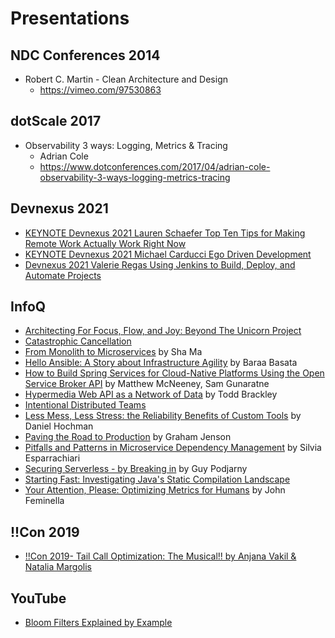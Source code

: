 # Presentations
## NDC Conferences 2014
* Robert C. Martin - Clean Architecture and Design
  * https://vimeo.com/97530863

## dotScale 2017
* Observability 3 ways: Logging, Metrics & Tracing
  * Adrian Cole
  * https://www.dotconferences.com/2017/04/adrian-cole-observability-3-ways-logging-metrics-tracing

## Devnexus 2021
* [KEYNOTE Devnexus 2021 Lauren Schaefer Top Ten Tips for Making Remote Work Actually Work Right Now](https://www.youtube.com/watch?v=atxJEVQvvCs)
* [KEYNOTE Devnexus 2021 Michael Carducci Ego Driven Development](https://www.youtube.com/watch?v=tsHecVMyM5s)
* [Devnexus 2021 Valerie Regas Using Jenkins to Build, Deploy, and Automate Projects](https://www.youtube.com/watch?v=ZjAfEGubG6Q)

## InfoQ
* [Architecting For Focus, Flow, and Joy: Beyond The Unicorn Project](https://www.infoq.com/presentations/architecture-lessons-productivity/)
* [Catastrophic Cancellation](https://www.infoq.com/presentations/IEEE754/)
* [From Monolith to Microservices](https://www.infoq.com/presentations/github-rails-monolith-microservices) by Sha Ma
* [Hello Ansible: A Story about Infrastructure Agility](https://www.infoq.com/presentations/ansible-automation-principles) by Baraa Basata
* [How to Build Spring Services for Cloud-Native Platforms Using the Open Service Broker API](https://www.infoq.com/presentations/pivotal-service-broker-api) by Matthew McNeeney, Sam Gunaratne
* [Hypermedia Web API as a Network of Data](https://www.infoq.com/presentations/data-hypermedia-rest) by Todd Brackley
* [Intentional Distributed Teams](https://www.infoq.com/presentations/intentional-distributed-team/)
* [Less Mess, Less Stress: the Reliability Benefits of Custom Tools](https://www.infoq.com/presentations/reliability-custom-tools/) by Daniel Hochman
* [Paving the Road to Production](https://www.infoq.com/presentations/deploy-pipelines-coinbase/) by Graham Jenson
* [Pitfalls and Patterns in Microservice Dependency Management](https://www.infoq.com/presentations/microservices-dependency-management/) by Silvia Esparrachiari
* [Securing Serverless - by Breaking in](https://www.infoq.com/presentations/serverless-security-2018) by Guy Podjarny
* [Starting Fast: Investigating Java's Static Compilation Landscape](https://www.infoq.com/presentations/java-start-fast-graal-substrate/)
* [Your Attention, Please: Optimizing Metrics for Humans](https://www.infoq.com/presentations/data-visualization-metrics-humans) by John Feminella

## !!Con 2019
* [!!Con 2019- Tail Call Optimization: The Musical!! by Anjana Vakil & Natalia Margolis](https://www.youtube.com/watch?v=-PX0BV9hGZY)

## YouTube
* [Bloom Filters Explained by Example](https://www.youtube.com/watch?v=gBygn3cVP80)

